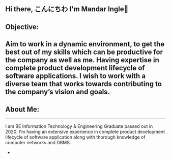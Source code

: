 ## Hi there, こんにちわ I'm Mandar Ingle👋

## Objective:
## Aim to work in a dynamic environment, to get the best out of my skills which can be productive for the company as well as me. Having expertise in complete product development lifecycle of software applications. I wish to work with a diverse team that works towards contributing to the company’s vision and goals.

## About Me:
_________________________________________________________________________________________________________________________________________________
I am BE Information Technology & Engineering Graduate passed out in 2020. I'm having an extensive experience in complete product development lifecycle of software application along with thorough knowledge of computer networks and DBMS.

*
